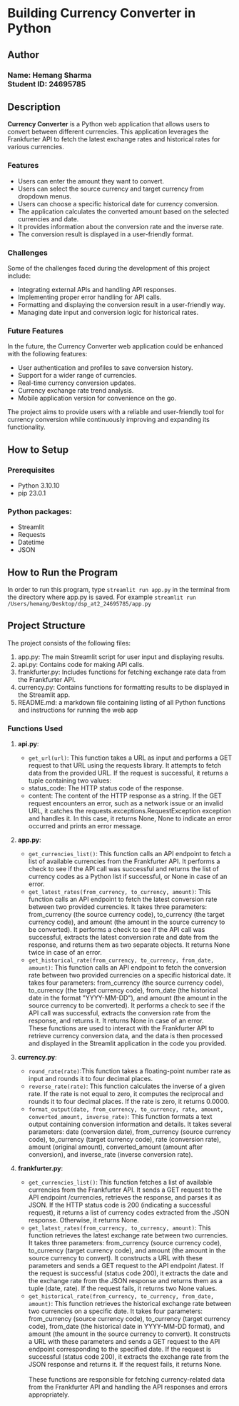 # Building Currency Converter in Python #

## Author
<h3>Name: Hemang Sharma <br>
Student ID: 24695785</h3>

## Description

**Currency Converter** is a Python web application that allows users to convert between different currencies. This application leverages the Frankfurter API to fetch the latest exchange rates and historical rates for various currencies.

### Features

- Users can enter the amount they want to convert.
- Users can select the source currency and target currency from dropdown menus.
- Users can choose a specific historical date for currency conversion.
- The application calculates the converted amount based on the selected currencies and date.
- It provides information about the conversion rate and the inverse rate.
- The conversion result is displayed in a user-friendly format.

### Challenges

Some of the challenges faced during the development of this project include:

- Integrating external APIs and handling API responses.
- Implementing proper error handling for API calls.
- Formatting and displaying the conversion result in a user-friendly way.
- Managing date input and conversion logic for historical rates.

### Future Features

In the future, the Currency Converter web application could be enhanced with the following features:

- User authentication and profiles to save conversion history.
- Support for a wider range of currencies.
- Real-time currency conversion updates.
- Currency exchange rate trend analysis.
- Mobile application version for convenience on the go.

The project aims to provide users with a reliable and user-friendly tool for currency conversion while continuously improving and expanding its functionality.

## How to Setup
### Prerequisites
- Python 3.10.10
- pip 23.0.1

### Python packages:
- Streamlit
- Requests
- Datetime
- JSON

## How to Run the Program
In order to run this program, type `streamlit run app.py` in the terminal from the directory where app.py is saved. For example `streamlit run /Users/hemang/Desktop/dsp_at2_24695785/app.py`

## Project Structure

The project consists of the following files:

1. app.py: The main Streamlit script for user input and displaying results.
2. api.py: Contains code for making API calls.
3. frankfurter.py: Includes functions for fetching exchange rate data from the Frankfurter API.
4. currency.py: Contains functions for formatting results to be displayed in the Streamlit app.
5. README.md: a markdown file containing listing of all Python functions and instructions for running the web app

### Functions Used
1. **api.py**:
    - `get_url(url)`: This function takes a URL as input and performs a GET request to that URL using the requests library. It attempts to fetch data from the provided URL. If the request is successful, it returns a tuple containing two values:
     - status_code: The HTTP status code of the response.
     - content: The content of the HTTP response as a string.
    If the GET request encounters an error, such as a network issue or an invalid URL, it catches the requests.exceptions.RequestException exception and handles it. In this case, it returns None, None to indicate an error occurred and prints an error message.

2. **app.py**:
    - `get_currencies_list()`: This function calls an API endpoint to fetch a list of available currencies from the Frankfurter API. It performs a check to see if the API call was successful and returns the list of currency codes as a Python list if successful, or None in case of an error.
    - `get_latest_rates(from_currency, to_currency, amount)`: This function calls an API endpoint to fetch the latest conversion rate between two provided currencies. It takes three parameters: from_currency (the source currency code), to_currency (the target currency code), and amount (the amount in the source currency to be converted). It performs a check to see if the API call was successful, extracts the latest conversion rate and date from the response, and returns them as two separate objects. It returns None twice in case of an error.
    - `get_historical_rate(from_currency, to_currency, from_date, amount)`: This function calls an API endpoint to fetch the conversion rate between two provided currencies on a specific historical date. It takes four parameters: from_currency (the source currency code), to_currency (the target currency code), from_date (the historical date in the format "YYYY-MM-DD"), and amount (the amount in the source currency to be converted). It performs a check to see if the API call was successful, extracts the conversion rate from the response, and returns it. It returns None in case of an error.<br>
    These functions are used to interact with the Frankfurter API to retrieve currency conversion data, and the data is then processed and displayed in the Streamlit application in the code you provided.

3. **currency.py**:
    - `round_rate(rate)`:This function takes a floating-point number rate as input and rounds it to four decimal places.
    - `reverse_rate(rate)`: This function calculates the inverse of a given rate. If the rate is not equal to zero, it computes the reciprocal and rounds it to four decimal places. If the rate is zero, it returns 0.0000.
    - `format_output(date, from_currency, to_currency, rate, amount, converted_amount, inverse_rate)`: This function formats a text output containing conversion information and details. It takes several parameters: date (conversion date), from_currency (source currency code), to_currency (target currency code), rate (conversion rate), amount (original amount), converted_amount (amount after conversion), and inverse_rate (inverse conversion rate).

4. **frankfurter.py**:
    - `get_currencies_list()`: This function fetches a list of available currencies from the Frankfurter API. It sends a GET request to the API endpoint /currencies, retrieves the response, and parses it as JSON. If the HTTP status code is 200 (indicating a successful request), it returns a list of currency codes extracted from the JSON response. Otherwise, it returns None.
    - `get_latest_rates(from_currency, to_currency, amount)`: This function retrieves the latest exchange rate between two currencies. It takes three parameters: from_currency (source currency code), to_currency (target currency code), and amount (the amount in the source currency to convert). It constructs a URL with these parameters and sends a GET request to the API endpoint /latest. If the request is successful (status code 200), it extracts the date and the exchange rate from the JSON response and returns them as a tuple (date, rate). If the request fails, it returns two None values.
    - `get_historical_rate(from_currency, to_currency, from_date, amount)`: This function retrieves the historical exchange rate between two currencies on a specific date. It takes four parameters: from_currency (source currency code), to_currency (target currency code), from_date (the historical date in YYYY-MM-DD format), and amount (the amount in the source currency to convert). It constructs a URL with these parameters and sends a GET request to the API endpoint corresponding to the specified date. If the request is successful (status code 200), it extracts the exchange rate from the JSON response and returns it. If the request fails, it returns None.
    <br><br>
    These functions are responsible for fetching currency-related data from the Frankfurter API and handling the API responses and errors appropriately.